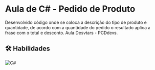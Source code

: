 # Aula de C# - Pedido de Produto

Desenvolvido código onde se coloca a descrição do tipo de produto e quantidade, de acordo com a quantidade do pedido o resultado aplica a frase com o total e desconto. Aula Desvtars - PCDdevs.




## 🛠 Habilidades
![C#](https://img.shields.io/badge/c%23-%23239120.svg?style=for-the-badge&logo=c-sharp&logoColor=white)
